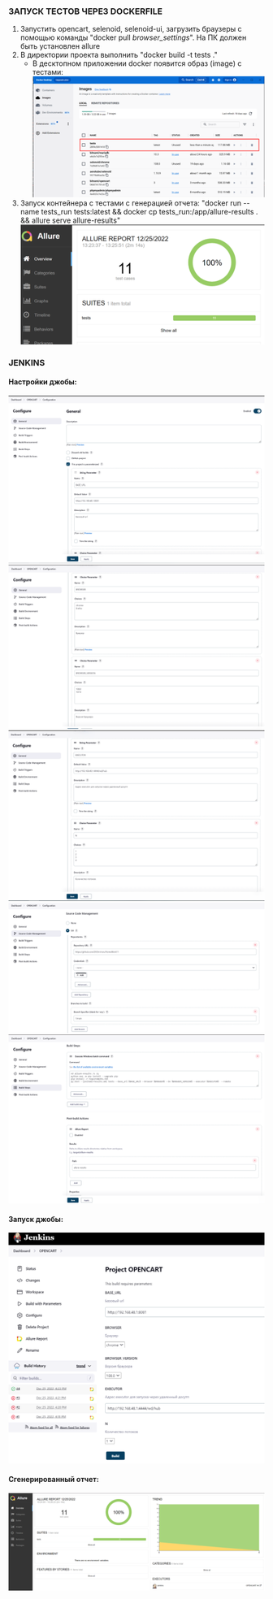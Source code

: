 ### ЗАПУСК ТЕСТОВ ЧЕРЕЗ DOCKERFILE
1. Запустить opencart, selenoid, selenoid-ui, загрузить браузеры с помощью команды "docker pull _browser_settings_". На ПК должен быть установлен allure
2. В директории проекта выполнить "docker build -t tests ."
   * В десктопном приложении docker появится образ (image) с тестами: 
   ![images/img.png](images/img.png)
3. Запуск контейнера с тестами с генерацией отчета: "docker run --name tests_run tests:latest && docker cp tests_run:/app/allure-results . && allure serve allure-results"
![images/img_1.png](images/img_1.png)

### JENKINS
#### Настройки джобы:
![images/jenkins/img_0.png](images/jenkins/img_0.png)
![images/jenkins/img_1.png](images/jenkins/img_1.png)
![images/jenkins/img_2.png](images/jenkins/img_2.png)
![images/jenkins/img_3.png](images/jenkins/img_3.png)
![images/jenkins/img_4.png](images/jenkins/img_4.png)

#### Запуск джобы:
![images/jenkins/img_5.png](images/jenkins/img_5.png)

#### Сгенерированный отчет:
![images/jenkins/img_6.png](images/jenkins/img_6.png)
